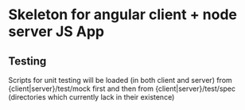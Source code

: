 # Skeleton for angular client + node server JS App

## Testing

Scripts for unit testing will be loaded (in both client and server) from {client|server}/test/mock first and then from
{client|server}/test/spec (directories which currently lack in their existence)
